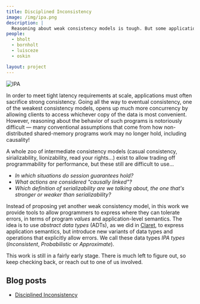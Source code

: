 ```yaml
---
title: Disciplined Inconsistency
image: /img/ipa.png
description: |
  Reasoning about weak consistency models is tough. But some applications must use weakly-consistent replication in order to scale or tolerate failures. Disciplined Inconsistency helps programmers express where and how their applications can tolerate error.
people:
  - bholt
  - bornholt
  - luisceze
  - oskin

layout: project
---
```

<style>
.content img { float: right; margin: 1em; width: 150px; }
.content blockquote {
  padding: .5rem 1rem;
  margin-bottom: 1rem;
  font-size: 1.25rem;
  border-left: .25rem solid #eceeef;
}
</style>

![IPA]({{site.base}}/img/ipa.png)

In order to meet tight latency requirements at scale, applications must often sacrifice strong consistency. Going all the way to eventual consistency, one of the weakest consistency models, opens up much more concurrency by allowing clients to access whichever copy of the data is most convenient. However, reasoning about the behavior of such programs is notoriously difficult — many conventional assumptions that come from how non-distributed shared-memory programs work may no longer hold, including causality!

A whole zoo of intermediate consistency models (casual consistency, sirializability, lionizability, read your rights...) exist to allow trading off programmability for performance, but these still are difficult to use... 

- *In which situations do session guarantees hold?*
- *What actions are considered "causally linked"?*
- *Which definition of serializability are we talking about, the one that's stronger or weaker than serializability?*

Instead of proposing yet another weak consistency model, in this work we provide tools to allow programmers to express where they can tolerate errors, in terms of program *values* and application-level semantics. The idea is to use *abstract data types* (ADTs), as we did in [Claret](claret.html), to express application semantics, but introduce new variants of data types and operations that explicitly allow errors. We call these data types *IPA types* (*Inconsistent*, *Probabilistic* or *Approximate*).

This work is still in a fairly early stage. There is much left to figure out, so keep checking back, or reach out to one of us involved.

## Blog posts

- [Disciplined Inconsistency](http://homes.cs.washington.edu/~bholt/posts/disciplined-inconsistency.html)
